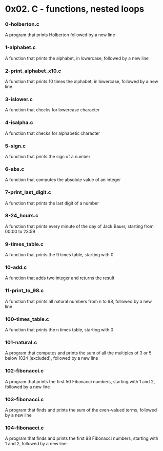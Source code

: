 # 0x02. C - functions, nested loops
### 0-holberton.c
A program that prints Holberton followed by a new line
### 1-alphabet.c
A function that prints the alphabet, in lowercase, followed by a new line
### 2-print_alphabet_x10.c
A function that prints 10 times the alphabet, in lowercase, followed by a new line
### 3-islower.c
A function that checks for lowercase character
### 4-isalpha.c
A function that checks for alphabetic character
### 5-sign.c
A function that prints the sign of a number
### 6-abs.c
A function that computes the absolute value of an integer
### 7-print_last_digit.c
A function that prints the last digit of a number
### 8-24_hours.c
A function that prints every minute of the day of Jack Bauer, starting from 00:00 to 23:59
### 9-times_table.c
A function that prints the 9 times table, starting with 0
### 10-add.c
A function that adds two integer and returns the result
### 11-print_to_98.c
A function that prints all natural numbers from n to 98, followed by a new line
### 100-times_table.c
A function that prints the n times table, starting with 0
### 101-natural.c
A program that computes and prints the sum of all the multiples of 3 or 5 below 1024 (excluded), followed by a new line
### 102-fibonacci.c
A program that prints the first 50 Fibonacci numbers, starting with 1 and 2, followed by a new line
### 103-fibonacci.c
A program that finds and prints the sum of the even-valued terms, followed by a new line
### 104-fibonacci.c
A program that finds and prints the first 98 Fibonacci numbers, starting with 1 and 2, followed by a new line
